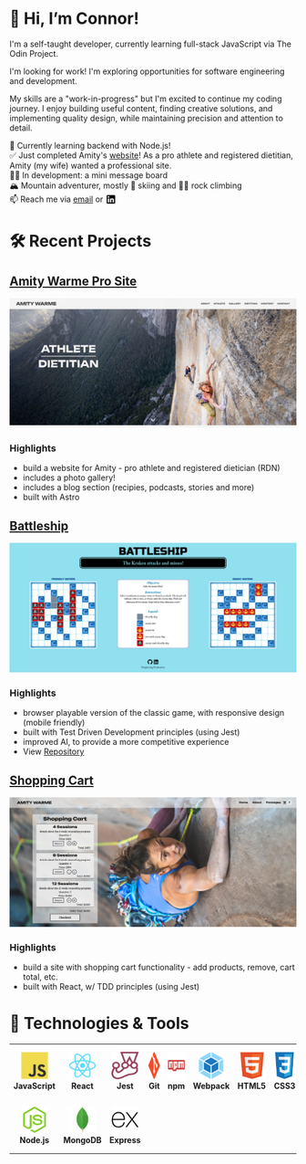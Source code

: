 # 👋 Hi, I’m Connor! 

I'm a self-taught developer, currently learning full-stack JavaScript via The Odin Project.  
  
I'm looking for work! I'm exploring opportunities for software engineering and development.  

My skills are a "work-in-progress" but I'm excited to continue my coding journey. I enjoy building useful content, finding creative solutions, and implementing quality design, while maintaining precision and attention to detail.

🌱 Currently learning backend with Node.js!  
✅ Just completed Amity's [website](https://amitywarme.com)! As a pro athlete and registered dietitian, Amity (my wife) wanted a professional site.  
🧑‍💻 In development: a mini message board  
🏔️ Mountain adventurer, mostly 🎿 skiing and 🧗‍♂️ rock climbing  
📫 Reach me via <a href="mailto:connor.warme@gmail.com">email</a> or <a href="https://www.linkedin.com/in/connor-warme-13c8"><img src="https://github.com/connorwarme/weather/blob/main/src/icons/linkedin.svg" height="20" width="20" align="top"/></a>  


# 🛠️ Recent Projects  
  
## <a href="https://amitywarme.com" target="_blank">Amity Warme Pro Site</a>  
<img 
  src="https://github.com/connorwarme/pro-site/blob/main/src/images/screenshots/pro-home.png?raw=true 'preview'"
  alt="Pro Site"
/>  
### Highlights  
* build a website for Amity - pro athlete and registered dietician (RDN)
* includes a photo gallery!  
* includes a blog section (recipies, podcasts, stories and more)
* built with Astro
  
## <a href="https://connorwarme.github.io/battleship/" target="_blank">Battleship</a>  
<img
  src="https://github.com/connorwarme/battleship/blob/main/screenshots/battle.png?raw=true"
  alt="Battleship"
/>  
### Highlights  
* browser playable version of the classic game, with responsive design (mobile friendly)  
* built with Test Driven Development principles (using Jest)  
* improved AI, to provide a more competitive experience
* View <a href="https://github.com/connorwarme/battleship/" target="_blank">Repository</a>  
  
## <a href="https://connorwarme.github.io/shopping-cart/" target="_blank">Shopping Cart</a>  
<img 
  src="https://github.com/connorwarme/shopping-cart/blob/main/screenshots/cart-full.png?raw=true 'preview'"
  alt="Shopping Cart"
/>  
### Highlights  
* build a site with shopping cart functionality - add products, remove, cart total, etc.
* built with React, w/ TDD principles (using Jest)   
  
# 🧰 Technologies & Tools  

<table>
  <tr>
    <td align="center" height="90" width="108">
      <img
        src="https://github.com/devicons/devicon/blob/v2.15.1/icons/javascript/javascript-original.svg"
        width="48"
        height="48"
        alt="JavaScript"
      />
      <br /><strong>JavaScript</strong>
    </td>
    <td align="center" height="90" width="108">
      <img
        src="https://github.com/devicons/devicon/blob/v2.15.1/icons/react/react-original.svg"
        width="48"
        height="48"
        alt="React"
      />
      <br /><strong>React</strong>
    </td>
        <td align="center" height="90" width="108">
      <img
        src="https://github.com/devicons/devicon/blob/v2.15.1/icons/jest/jest-plain.svg"
        width="48"
        height="48"
        alt="Jest"
      />
      <br /><strong>Jest</strong>
    </td>
        <td align="center" height="90" width="108">
      <img
        src="https://github.com/devicons/devicon/blob/v2.15.1/icons/git/git-original.svg"
        width="48"
        height="48"
        alt="Git"
      />
      <br /><strong>Git</strong>
    </td>
        <td align="center" height="90" width="108">
      <img
        src="https://github.com/devicons/devicon/blob/v2.15.1/icons/npm/npm-original-wordmark.svg"
        width="48"
        height="48"
        alt="Npm"
      />
      <br /><strong>npm</strong>
    </td>
      <td align="center" height="90" width="108">
      <img
        src="https://github.com/devicons/devicon/blob/v2.15.1/icons/webpack/webpack-original.svg"
        width="48"
        height="48"
        alt="Webpack"
      />
      <br /><strong>Webpack</strong>
    </td>
    <td align="center" height="90" width="108">
      <img
        src="https://github.com/devicons/devicon/blob/v2.15.1/icons/html5/html5-original.svg"
        width="48"
        height="48"
        alt="HTML"
      />
      <br /><strong>HTML5</strong>
    </td>
    <td align="center" height="90" width="108">
      <img
        src="https://github.com/devicons/devicon/blob/v2.15.1/icons/css3/css3-original.svg"
        width="48"
        height="48"
        alt="CSS3"
      />
      <br /><strong>CSS3</strong>
    </td>
  <tr>
  <tr>
    <td align="center" height="90" width="108">
      <img
        src="https://github.com/devicons/devicon/blob/v2.15.1/icons/nodejs/nodejs-original.svg"
        width="48"
        height="48"
        alt="Node.js"
      />
      <br /><strong>Node.js</strong>
    </td>
    <td align="center" height="90" width="108">
      <img
        src="https://github.com/devicons/devicon/blob/v2.15.1/icons/mongodb/mongodb-original.svg"
        width="48"
        height="48"
        alt="MongoDB"
      />
      <br /><strong>MongoDB</strong>
    </td>
        <td align="center" height="90" width="108">
      <img
        src="https://github.com/devicons/devicon/blob/v2.15.1/icons/express/express-original.svg"
        width="48"
        height="48"
        alt="Express"
      />
      <br /><strong>Express</strong>
    </td>
  </tr>
</table>
